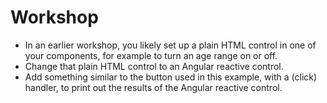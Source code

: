 # Workshop

- In an earlier workshop, you likely set up a plain HTML control in
  one of your components, for example to turn an age range on or off.
- Change that plain HTML control to an Angular reactive control.
- Add something similar to the button used in this example, with a
  (click) handler, to print out the results of the Angular reactive
  control.

